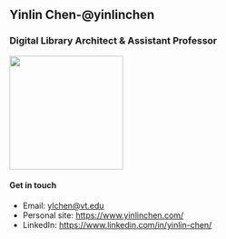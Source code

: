 ## Yinlin Chen-@yinlinchen

<h3>Digital Library Architect & Assistant Professor</h3>
    <img src="https://www.yinlinchen.com/assets/images/vtul.png" width="200">

     
#### Get in touch
- Email: ylchen@vt.edu
- Personal site: https://www.yinlinchen.com/
- LinkedIn: https://www.linkedin.com/in/yinlin-chen/

